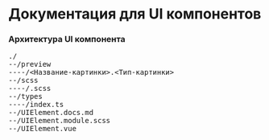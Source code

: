 # Документация для UI компонентов

### Архитектура UI компонента

<pre>
./
--/preview
----/<Название-картинки>.<Тип-картинки>
--/scss
----/<scss-filename>.scss
--/types
----/index.ts
--/UIElement.docs.md
--/UIElement.module.scss
--/UIElement.vue
</pre>